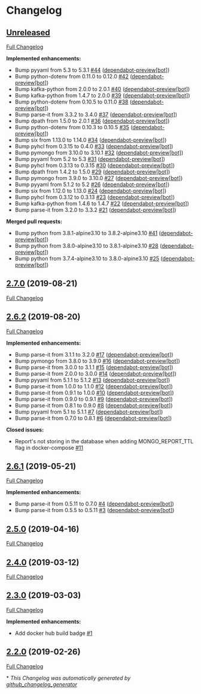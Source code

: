 # Changelog

## [Unreleased](https://github.com/nebula-orchestrator/reporter/tree/HEAD)

[Full Changelog](https://github.com/nebula-orchestrator/reporter/compare/2.7.0...HEAD)

**Implemented enhancements:**

- Bump pyyaml from 5.3 to 5.3.1 [\#44](https://github.com/nebula-orchestrator/reporter/pull/44) ([dependabot-preview[bot]](https://github.com/apps/dependabot-preview))
- Bump python-dotenv from 0.11.0 to 0.12.0 [\#42](https://github.com/nebula-orchestrator/reporter/pull/42) ([dependabot-preview[bot]](https://github.com/apps/dependabot-preview))
- Bump kafka-python from 2.0.0 to 2.0.1 [\#40](https://github.com/nebula-orchestrator/reporter/pull/40) ([dependabot-preview[bot]](https://github.com/apps/dependabot-preview))
- Bump kafka-python from 1.4.7 to 2.0.0 [\#39](https://github.com/nebula-orchestrator/reporter/pull/39) ([dependabot-preview[bot]](https://github.com/apps/dependabot-preview))
- Bump python-dotenv from 0.10.5 to 0.11.0 [\#38](https://github.com/nebula-orchestrator/reporter/pull/38) ([dependabot-preview[bot]](https://github.com/apps/dependabot-preview))
- Bump parse-it from 3.3.2 to 3.4.0 [\#37](https://github.com/nebula-orchestrator/reporter/pull/37) ([dependabot-preview[bot]](https://github.com/apps/dependabot-preview))
- Bump dpath from 1.5.0 to 2.0.1 [\#36](https://github.com/nebula-orchestrator/reporter/pull/36) ([dependabot-preview[bot]](https://github.com/apps/dependabot-preview))
- Bump python-dotenv from 0.10.3 to 0.10.5 [\#35](https://github.com/nebula-orchestrator/reporter/pull/35) ([dependabot-preview[bot]](https://github.com/apps/dependabot-preview))
- Bump six from 1.13.0 to 1.14.0 [\#34](https://github.com/nebula-orchestrator/reporter/pull/34) ([dependabot-preview[bot]](https://github.com/apps/dependabot-preview))
- Bump pyhcl from 0.3.15 to 0.4.0 [\#33](https://github.com/nebula-orchestrator/reporter/pull/33) ([dependabot-preview[bot]](https://github.com/apps/dependabot-preview))
- Bump pymongo from 3.10.0 to 3.10.1 [\#32](https://github.com/nebula-orchestrator/reporter/pull/32) ([dependabot-preview[bot]](https://github.com/apps/dependabot-preview))
- Bump pyyaml from 5.2 to 5.3 [\#31](https://github.com/nebula-orchestrator/reporter/pull/31) ([dependabot-preview[bot]](https://github.com/apps/dependabot-preview))
- Bump pyhcl from 0.3.13 to 0.3.15 [\#30](https://github.com/nebula-orchestrator/reporter/pull/30) ([dependabot-preview[bot]](https://github.com/apps/dependabot-preview))
- Bump dpath from 1.4.2 to 1.5.0 [\#29](https://github.com/nebula-orchestrator/reporter/pull/29) ([dependabot-preview[bot]](https://github.com/apps/dependabot-preview))
- Bump pymongo from 3.9.0 to 3.10.0 [\#27](https://github.com/nebula-orchestrator/reporter/pull/27) ([dependabot-preview[bot]](https://github.com/apps/dependabot-preview))
- Bump pyyaml from 5.1.2 to 5.2 [\#26](https://github.com/nebula-orchestrator/reporter/pull/26) ([dependabot-preview[bot]](https://github.com/apps/dependabot-preview))
- Bump six from 1.12.0 to 1.13.0 [\#24](https://github.com/nebula-orchestrator/reporter/pull/24) ([dependabot-preview[bot]](https://github.com/apps/dependabot-preview))
- Bump pyhcl from 0.3.12 to 0.3.13 [\#23](https://github.com/nebula-orchestrator/reporter/pull/23) ([dependabot-preview[bot]](https://github.com/apps/dependabot-preview))
- Bump kafka-python from 1.4.6 to 1.4.7 [\#22](https://github.com/nebula-orchestrator/reporter/pull/22) ([dependabot-preview[bot]](https://github.com/apps/dependabot-preview))
- Bump parse-it from 3.2.0 to 3.3.2 [\#21](https://github.com/nebula-orchestrator/reporter/pull/21) ([dependabot-preview[bot]](https://github.com/apps/dependabot-preview))

**Merged pull requests:**

- Bump python from 3.8.1-alpine3.10 to 3.8.2-alpine3.10 [\#41](https://github.com/nebula-orchestrator/reporter/pull/41) ([dependabot-preview[bot]](https://github.com/apps/dependabot-preview))
- Bump python from 3.8.0-alpine3.10 to 3.8.1-alpine3.10 [\#28](https://github.com/nebula-orchestrator/reporter/pull/28) ([dependabot-preview[bot]](https://github.com/apps/dependabot-preview))
- Bump python from 3.7.4-alpine3.10 to 3.8.0-alpine3.10 [\#25](https://github.com/nebula-orchestrator/reporter/pull/25) ([dependabot-preview[bot]](https://github.com/apps/dependabot-preview))

## [2.7.0](https://github.com/nebula-orchestrator/reporter/tree/2.7.0) (2019-08-21)

[Full Changelog](https://github.com/nebula-orchestrator/reporter/compare/2.6.2...2.7.0)

## [2.6.2](https://github.com/nebula-orchestrator/reporter/tree/2.6.2) (2019-08-20)

[Full Changelog](https://github.com/nebula-orchestrator/reporter/compare/2.6.1...2.6.2)

**Implemented enhancements:**

- Bump parse-it from 3.1.1 to 3.2.0 [\#17](https://github.com/nebula-orchestrator/reporter/pull/17) ([dependabot-preview[bot]](https://github.com/apps/dependabot-preview))
- Bump pymongo from 3.8.0 to 3.9.0 [\#16](https://github.com/nebula-orchestrator/reporter/pull/16) ([dependabot-preview[bot]](https://github.com/apps/dependabot-preview))
- Bump parse-it from 3.0.0 to 3.1.1 [\#15](https://github.com/nebula-orchestrator/reporter/pull/15) ([dependabot-preview[bot]](https://github.com/apps/dependabot-preview))
- Bump parse-it from 2.0.0 to 3.0.0 [\#14](https://github.com/nebula-orchestrator/reporter/pull/14) ([dependabot-preview[bot]](https://github.com/apps/dependabot-preview))
- Bump pyyaml from 5.1.1 to 5.1.2 [\#13](https://github.com/nebula-orchestrator/reporter/pull/13) ([dependabot-preview[bot]](https://github.com/apps/dependabot-preview))
- Bump parse-it from 1.0.0 to 1.1.0 [\#12](https://github.com/nebula-orchestrator/reporter/pull/12) ([dependabot-preview[bot]](https://github.com/apps/dependabot-preview))
- Bump parse-it from 0.9.1 to 1.0.0 [\#10](https://github.com/nebula-orchestrator/reporter/pull/10) ([dependabot-preview[bot]](https://github.com/apps/dependabot-preview))
- Bump parse-it from 0.9.0 to 0.9.1 [\#9](https://github.com/nebula-orchestrator/reporter/pull/9) ([dependabot-preview[bot]](https://github.com/apps/dependabot-preview))
- Bump parse-it from 0.8.1 to 0.9.0 [\#8](https://github.com/nebula-orchestrator/reporter/pull/8) ([dependabot-preview[bot]](https://github.com/apps/dependabot-preview))
- Bump pyyaml from 5.1 to 5.1.1 [\#7](https://github.com/nebula-orchestrator/reporter/pull/7) ([dependabot-preview[bot]](https://github.com/apps/dependabot-preview))
- Bump parse-it from 0.7.0 to 0.8.1 [\#6](https://github.com/nebula-orchestrator/reporter/pull/6) ([dependabot-preview[bot]](https://github.com/apps/dependabot-preview))

**Closed issues:**

- Report's not storing in the database when adding MONGO\_REPORT\_TTL flag in docker-compose [\#11](https://github.com/nebula-orchestrator/reporter/issues/11)

## [2.6.1](https://github.com/nebula-orchestrator/reporter/tree/2.6.1) (2019-05-21)

[Full Changelog](https://github.com/nebula-orchestrator/reporter/compare/2.5.0...2.6.1)

**Implemented enhancements:**

- Bump parse-it from 0.5.11 to 0.7.0 [\#4](https://github.com/nebula-orchestrator/reporter/pull/4) ([dependabot-preview[bot]](https://github.com/apps/dependabot-preview))
- Bump parse-it from 0.5.5 to 0.5.11 [\#3](https://github.com/nebula-orchestrator/reporter/pull/3) ([dependabot-preview[bot]](https://github.com/apps/dependabot-preview))

## [2.5.0](https://github.com/nebula-orchestrator/reporter/tree/2.5.0) (2019-04-16)

[Full Changelog](https://github.com/nebula-orchestrator/reporter/compare/2.4.0...2.5.0)

## [2.4.0](https://github.com/nebula-orchestrator/reporter/tree/2.4.0) (2019-03-12)

[Full Changelog](https://github.com/nebula-orchestrator/reporter/compare/2.3.0...2.4.0)

## [2.3.0](https://github.com/nebula-orchestrator/reporter/tree/2.3.0) (2019-03-03)

[Full Changelog](https://github.com/nebula-orchestrator/reporter/compare/2.2.0...2.3.0)

**Implemented enhancements:**

- Add docker hub build badge [\#1](https://github.com/nebula-orchestrator/reporter/issues/1)

## [2.2.0](https://github.com/nebula-orchestrator/reporter/tree/2.2.0) (2019-02-26)

[Full Changelog](https://github.com/nebula-orchestrator/reporter/compare/6b7d7581cfeb21e727c144c0f974970e0d735eb7...2.2.0)



\* *This Changelog was automatically generated by [github_changelog_generator](https://github.com/github-changelog-generator/github-changelog-generator)*
